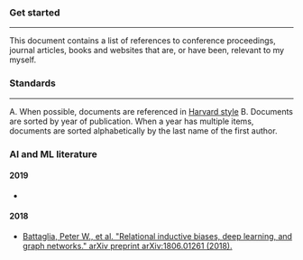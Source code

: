 ### Get started
---
This document contains a list of references to conference proceedings, journal articles, books and websites that are, or have been, relevant to my myself.

### Standards
---
A. When possible, documents are referenced in [Harvard style](https://www.imperial.ac.uk/admin-services/library/learning-support/reference-management/harvard-style/)
B. Documents are sorted by year of publication. When a year has multiple items, documents are sorted alphabetically by the last name of the first author.

### AI and ML literature

#### 2019
- 

#### 2018
- [Battaglia, Peter W., et al. "Relational inductive biases, deep learning, and graph networks." arXiv preprint arXiv:1806.01261 (2018).](https://arxiv.org/abs/1806.01261)
